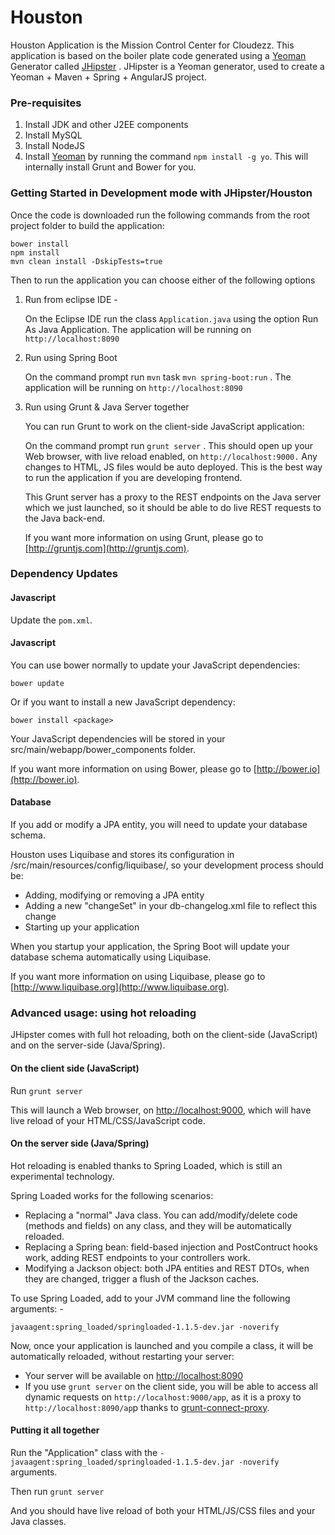 Houston
==========================

Houston Application is the Mission Control Center for Cloudezz. This application is based on the boiler plate code generated using a [Yeoman](http://yeoman.io/) Generator called [JHipster](http://jhipster.github.io/) . JHipster is a Yeoman generator, used to create a Yeoman + Maven + Spring + AngularJS project.


### Pre-requisites ###

1. Install JDK and other J2EE components
2. Install MySQL
2. Install NodeJS
2. Install [Yeoman](http://yeoman.io/) by running the command `npm install -g yo`. This will internally install Grunt and Bower for you.


### Getting Started in Development mode with JHipster/Houston ###

Once the code is downloaded run the following commands from the root project folder to build the application:

    bower install
	npm install 
	mvn clean install -DskipTests=true

Then to run the application you can choose either of the following options

1. Run from eclipse IDE -

	On the Eclipse IDE run the class `Application.java` using the option Run As Java Application. The application will be running on `http://localhost:8090`

2. Run using Spring Boot

	On the command prompt run `mvn` task `mvn spring-boot:run` . The application will be running on `http://localhost:8090`

3. Run using Grunt & Java Server together

	You can run Grunt to work on the client-side JavaScript application:

	On the command prompt run `grunt server` . This should open up your Web browser, with live reload enabled, on `http://localhost:9000.` Any changes to HTML, JS files would be auto deployed. This is the best way to run the application if you are developing frontend.

	This Grunt server has a proxy to the REST endpoints on the Java server which we just launched, so it should be able to do live REST requests to the Java back-end.

	If you want more information on using Grunt, please go to [http://gruntjs.com](http://gruntjs.com).


### Dependency Updates ###

#### Javascript ####

Update the `pom.xml`.

#### Javascript ####
You can use bower normally to update your JavaScript dependencies:

    bower update

Or if you want to install a new JavaScript dependency:
    
    bower install <package>

Your JavaScript dependencies will be stored in your src/main/webapp/bower_components folder.

If you want more information on using Bower, please go to [http://bower.io](http://bower.io).

#### Database ####

If you add or modify a JPA entity, you will need to update your database schema.

Houston uses Liquibase and stores its configuration in /src/main/resources/config/liquibase/, so your development process should be:

- Adding, modifying or removing a JPA entity
- Adding a new "changeSet" in your db-changelog.xml file to reflect this change
- Starting up your application


When you startup your application, the Spring Boot will update your database schema automatically using Liquibase.

If you want more information on using Liquibase, please go to [http://www.liquibase.org](http://www.liquibase.org).


### Advanced usage: using hot reloading ###

JHipster comes with full hot reloading, both on the client-side (JavaScript) and on the server-side (Java/Spring).

#### On the client side (JavaScript)

Run `grunt server`

This will launch a Web browser, on [http://localhost:9000](http://localhost:9000), which will have live reload of your HTML/CSS/JavaScript code.

#### On the server side (Java/Spring)

Hot reloading is enabled thanks to Spring Loaded, which is still an experimental technology.

Spring Loaded works for the following scenarios:

- Replacing a "normal" Java class. You can add/modify/delete code (methods and fields) on any class, and they will be automatically reloaded.
- Replacing a Spring bean: field-based injection and PostContruct hooks work, adding REST endpoints to your controllers work.
- Modifying a Jackson object: both JPA entities and REST DTOs, when they are changed, trigger a flush of the Jackson caches.


To use Spring Loaded, add to your JVM command line the following arguments: -

	javaagent:spring_loaded/springloaded-1.1.5-dev.jar -noverify

Now, once your application is launched and you compile a class, it will be automatically reloaded, without restarting your server:

- Your server will be available on [http://localhost:8090](http://localhost:8090)
- If you use `grunt server` on the client side, you will be able to access all dynamic requests on `http://localhost:9000/app`, as it is a proxy to `http://localhost:8090/ap`p thanks to [grunt-connect-proxy](https://npmjs.org/package/grunt-connect-proxy).


 
#### Putting it all together

Run the "Application" class with the `-javaagent:spring_loaded/springloaded-1.1.5-dev.jar -noverify` arguments.

Then run `grunt server`

And you should have live reload of both your HTML/JS/CSS files and your Java classes.